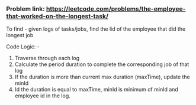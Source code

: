 ### Problem link: https://leetcode.com/problems/the-employee-that-worked-on-the-longest-task/

To find - given logs of tasks/jobs, find the lid of the employee that did the longest job

Code Logic: -
1. Traverse through each log
2. Calculate the period duration to complete the corresponding job of that log
3. If the duration is more than current max duration (maxTime), update the minId
4. Id the duration is equal to maxTime, minId is minimum of minId and employee id in the log.